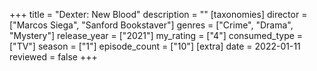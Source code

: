 +++
title = "Dexter: New Blood"
description = ""
[taxonomies]
director = ["Marcos Siega", "Sanford Bookstaver"] 
genres = ["Crime", "Drama", "Mystery"]
release_year = ["2021"]
my_rating = ["4"]
consumed_type = ["TV"]
season = ["1"]
episode_count = ["10"]
[extra]
date = 2022-01-11
reviewed = false
+++
